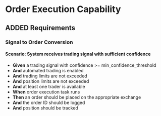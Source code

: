 # Order Execution Capability

## ADDED Requirements

### Signal to Order Conversion
#### Scenario: System receives trading signal with sufficient confidence
- **Given** a trading signal with confidence >= min_confidence_threshold
- **And** automated trading is enabled
- **And** trading limits are not exceeded
- **And** position limits are not exceeded
- **And** at least one trader is available
- **When** order execution task runs
- **Then** an order should be placed on the appropriate exchange
- **And** the order ID should be logged
- **And** position should be tracked